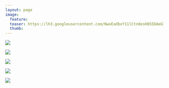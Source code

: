 ```yaml
---
layout: page
image:
  feature:
  teaser: https://lh3.googleusercontent.com/NwoEadbxY11lCtn8esH8S5DAeG7ye1VtxIUyXrpaxPY=w245
  thumb:
---
```


![](https://lh3.googleusercontent.com/GQVolTQkYeWXaPObUhjaeUf0-IAAs7TIoDf8alpEHQ=w800)

![](https://lh3.googleusercontent.com/6K9MhbXVZsCsVpcdg78E6ORcDJWhnG9le9s7DM3buw=w800)

![](https://lh3.googleusercontent.com/QYpHLv8IIsVtnYPlvgzhMsKlxCAIDrb3tQeaAlEsFA=w800)

![](https://lh3.googleusercontent.com/TLXg9e0mpSnLBbmAJjTe12J9Yppw4791886XypVTlg=w800)

![](https://lh3.googleusercontent.com/X81_oCcfhFJWqh0SQgTy6hN7XkQbEOf9qGQBRGVdSBk=w800)
